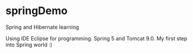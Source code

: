 # springDemo
Spring and Hibernate learning

Using IDE Eclipse for programming. Spring 5 and Tomcat 9.0.
My first step into Spring world :)

